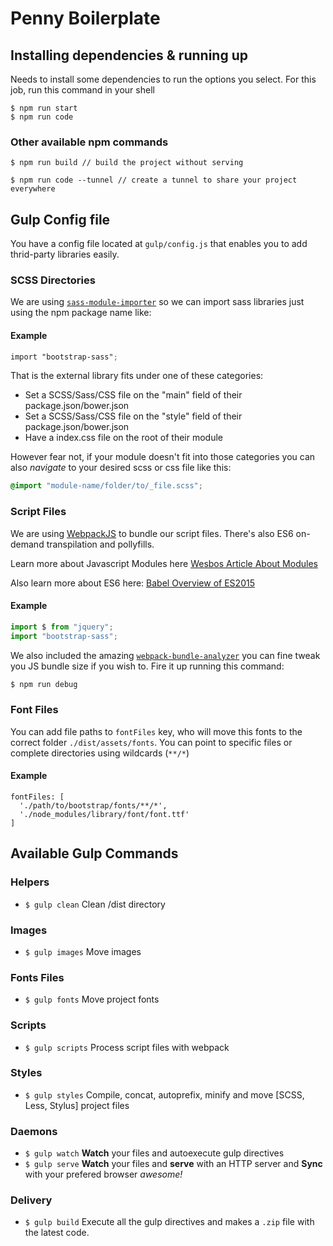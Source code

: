 # Penny Boilerplate

## Installing dependencies & running up

Needs to install some dependencies to run the options you select.
For this job, run this command in your shell

```
$ npm run start
$ npm run code
```

### Other available npm commands

```
$ npm run build // build the project without serving

$ npm run code --tunnel // create a tunnel to share your project everywhere
```

## Gulp Config file

You have a config file located at `gulp/config.js` that enables you to add thrid-party libraries easily.

### SCSS Directories

We are using [`sass-module-importer`](https://www.npmjs.com/package/sass-module-importer) so we can import sass libraries just using the npm package name like:

#### Example

```scss
import "bootstrap-sass";
```

That is the external library fits under one of these categories:

- Set a SCSS/Sass/CSS file on the "main" field of their package.json/bower.json
- Set a SCSS/Sass/CSS file on the "style" field of their package.json/bower.json
- Have a index.css file on the root of their module

However fear not, if your module doesn't fit into those categories you can also _navigate_ to your desired scss or css file like this:

```scss
@import "module-name/folder/to/_file.scss";
```

### Script Files

We are using [WebpackJS](https://webpack.js.org/) to bundle our script files. There's also ES6 on-demand transpilation and pollyfills.

Learn more about Javascript Modules here [Wesbos Article About Modules](http://wesbos.com/javascript-modules/)

Also learn more about ES6 here: [Babel Overview of ES2015](https://babeljs.io/learn-es2015/)

#### Example

```js
import $ from "jquery";
import "bootstrap-sass";
```

We also included the amazing [`webpack-bundle-analyzer`](https://github.com/webpack-contrib/webpack-bundle-analyzer) you can fine tweak you JS bundle size if you wish to. Fire it up running this command:

```sh
$ npm run debug
```

### Font Files

You can add file paths to `fontFiles` key, who will move this fonts to the correct folder `./dist/assets/fonts`.
You can point to specific files or complete directories using wildcards (`**/*`)

#### Example

```
fontFiles: [
  './path/to/bootstrap/fonts/**/*',
  './node_modules/library/font/font.ttf'
]
```

## Available Gulp Commands

### Helpers

- `$ gulp clean` Clean /dist directory

### Images

- `$ gulp images` Move images

### Fonts Files

- `$ gulp fonts` Move project fonts

### Scripts

- `$ gulp scripts` Process script files with webpack

### Styles

- `$ gulp styles` Compile, concat, autoprefix, minify and move [SCSS, Less, Stylus] project files

### Daemons

- `$ gulp watch` **Watch** your files and autoexecute gulp directives
- `$ gulp serve` **Watch** your files and **serve** with an HTTP server and **Sync** with your prefered browser _awesome!_

### Delivery

- `$ gulp build` Execute all the gulp directives and makes a `.zip` file with the latest code.
